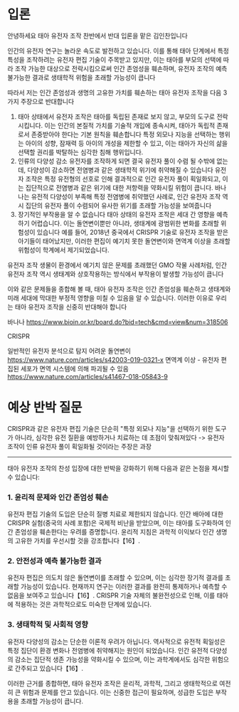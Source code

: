 # 입론 

안녕하세요 태아 유전자 조작 찬반에서 반대 입론을 맡은 김인찬입니다

인간의 유전자 연구는 놀라운 속도로 발전하고 있습니다. 이를 통해 태아 단계에서 특정 특성을 조작하려는 유전자 편집 기술이 주목받고 있지만, 이는 태아를 부모의 선택에 따라 조작 가능한 대상으로 전락시킴으로써 인간 존엄성을 훼손하며, 유전자 조작의 예측 불가능한 결과로 생태학적 위험을 초래할 가능성이 큽니다

따라서 저는 인간 존엄성과 생명의 고유한 가치를 훼손하는 태아 유전자 조작을 다음 3가지 주장으로 반대합니다

1.  태아 상태에서 유전자 조작은 태아를 독립된 존재로 보지 않고, 부모의 도구로 전락시킵니다. 
   이는 인간의 본질적 가치를 기술적 개입에 종속시켜, 태아가 독립적 존재로서 존중받아야 한다는 기본 원칙을 훼손합니다
   특정 외모나 지능을 선택하는 행위는 아이의 성향, 잠재력 등 아이의 개성을 제한할 수 있고,
   이는 태아가 자신의 삶을 선택할 권리를 박탈하는 심각한 침해 행위입니다.
2. 인류의 다양성 감소
   유전자를 조작하게 되면 결국 유전자 풀이 수렴 될 수밖에 없는데, 다양성이 감소하면 전염병과 같은 생태학적 위기에 취약해질 수 있습니다
   유전자 조작은 특정 유전형의 선호로 인해 결과적으로 인간 유전자 풀이 획일화되고, 이는 집단적으로 전염병과 같은 위기에 대한 저항력을 약화시킬 위험이 큽니다. 바나나는 유전적 다양성이 부족해 특정 전염병에 취약했던 사례로, 인간 유전자 조작 역시 집단의 유전자 풀이 수렴되어 유사한 위기를 초래할 가능성을 보여줍니다
3. 장기적인 부작용을 알 수 없습니다 
   태아 상태의 유전자 조작은 세대 간 영향을 예측하기 어렵습니다. 이는 돌연변이뿐만 아니라, 생태계에 광범위한 변화를 초래할 위험성이 있습니다
   예를 들어, 2018년 중국에서 CRISPR 기술로 유전자 조작을 받은 아기들이 태어났지만, 이러한 편집이 예기치 못한 돌연변이와 면역계 이상을 초래할 위험성이 학계에서 제기되었습니다.

유전자 조작 생물이 환경에서 예기치 않은 문제를 초래했던 GMO 작물 사례처럼, 인간 유전자 조작 역시 생태계와 상호작용하는 방식에서 부작용이 발생할 가능성이 큽니다

이와 같은 문제들을 종합해 볼 때, 태아 유전자 조작은 인간 존엄성을 훼손하고 생태계와 미래 세대에 막대한 부정적 영향을 미칠 수 있음을 알 수 있습니다. 이러한 이유로 우리는 태아 유전자 조작을 신중히 반대해야 합니다



바나나 
https://www.bioin.or.kr/board.do?bid=tech&cmd=view&num=318506

CRISPR 

일반적인 유전자 분석으로 탐지 어려운 돌연변이  
https://www.nature.com/articles/s42003-019-0321-x 
면역계 이상 - 유전자 편집된 세포가 면역 시스템에 의해 파괴될 수 있음
https://www.nature.com/articles/s41467-018-05843-9

# 예상 반박 질문

CRISPR과 같은 유전자 편집 기술은 단순히 "특정 외모나 지능"을 선택하기 위한 도구가 아니라, 심각한 유전 질환을 예방하거나 치료하는 데 초점이 맞춰져있다
-> 
유전자 조작이 인류 유전자 풀이 획일화될 것이라는 주장은 과장

---
태아 유전자 조작의 찬성 입장에 대한 반박을 강화하기 위해 다음과 같은 논점을 제시할 수 있습니다:

### 1. 윤리적 문제와 인간 존엄성 훼손

유전자 편집 기술의 도입은 단순히 질병 치료로 제한되지 않습니다. 인간 배아에 대한 CRISPR 실험(중국의 사례 포함)은 국제적 비난을 받았으며, 이는 태아를 도구화하여 인간 존엄성을 훼손한다는 우려를 증명합니다. 윤리적 지침은 과학적 이익보다 인간 생명의 고유한 가치를 우선시할 것을 강조합니다【16】.

### 2. 안전성과 예측 불가능한 결과

유전자 편집은 의도치 않은 돌연변이를 초래할 수 있으며, 이는 심각한 장기적 결과를 초래할 가능성이 있습니다. 현재까지 연구는 이러한 결과를 완전히 통제하거나 예측할 수 없음을 보여주고 있습니다【16】. CRISPR 기술 자체의 불완전성으로 인해, 이를 태아에 적용하는 것은 과학적으로도 미숙한 단계에 있습니다.

### 3. 생태학적 및 사회적 영향

유전자 다양성의 감소는 단순한 이론적 우려가 아닙니다. 역사적으로 유전적 획일성은 특정 집단이 환경 변화나 전염병에 취약해지는 원인이 되었습니다. 인간 유전적 다양성의 감소는 집단적 생존 가능성을 약화시킬 수 있으며, 이는 과학계에서도 심각한 위험으로 간주되고 있습니다【16】.

이러한 근거를 종합하면, 태아 유전자 조작은 윤리적, 과학적, 그리고 생태학적으로 여전히 큰 위험과 문제를 안고 있습니다. 이는 신중한 접근이 필요하며, 성급한 도입은 부작용을 초래할 가능성이 큽니다.